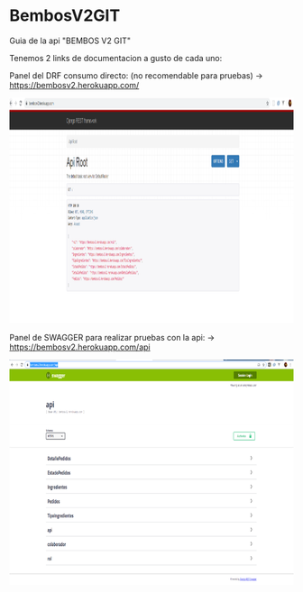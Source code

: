 # BembosV2GIT
Guia de la api "BEMBOS V2 GIT"

Tenemos 2 links de documentacion a gusto de cada uno:

Panel del DRF consumo directo: (no recomendable para pruebas)
-> https://bembosv2.herokuapp.com/

<img height="400px" src="https://github.com/jesustr20/BembosV2GIT/blob/master/Documentacion/panelDRF.PNG"/>

Panel de SWAGGER para realizar pruebas con la api:
-> https://bembosv2.herokuapp.com/api

<img height="400px" src="https://github.com/jesustr20/BembosV2GIT/blob/master/Documentacion/panelSwagger.PNG"/>
